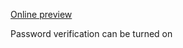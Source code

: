 [Online preview](https://zoiiiiii.github.io/resume-template)

Password verification can be turned on
